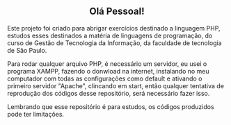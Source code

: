 <h2 align="center">Olá Pessoal!</h2>

Este projeto foi criado para abrigar exercícios destinado a linguagem PHP, estudos esses destinados a matéria de linguagens de programação, do curso de Gestão de Tecnologia da Informação, da faculdade de tecnologia de São Paulo.

Para rodar qualquer arquivo PHP, é necessário um servidor, eu usei o programa XAMPP, fazendo o donwload na internet, instalando no meu computador com todas as configurações como default e ativando o primeiro servidor "Apache", clincando em start, então qualquer tentativa de reprodução dos códigos desse repositório, será necessário fazer isso.

Lembrando que esse repositório é para estudos, os códigos produzidos pode ter limitações.
